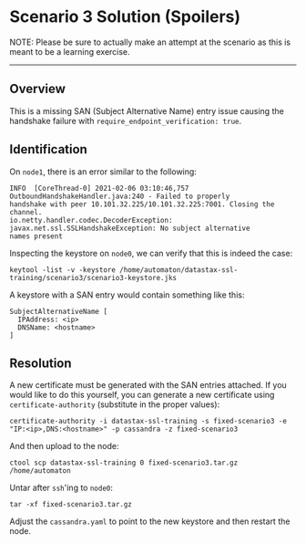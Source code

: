 # Scenario 3 Solution (Spoilers)

NOTE: Please be sure to actually make an attempt at the scenario as this is meant to be a learning exercise.

---------------

## Overview

This is a missing SAN (Subject Alternative Name) entry issue causing the handshake failure with `require_endpoint_verification: true`.

## Identification

On `node1`, there is an error similar to the following:

```
INFO  [CoreThread-0] 2021-02-06 03:10:46,757  OutboundHandshakeHandler.java:240 - Failed to properly
handshake with peer 10.101.32.225/10.101.32.225:7001. Closing the channel.
io.netty.handler.codec.DecoderException: javax.net.ssl.SSLHandshakeException: No subject alternative
names present
```

Inspecting the keystore on `node0`, we can verify that this is indeed the case:

```
keytool -list -v -keystore /home/automaton/datastax-ssl-training/scenario3/scenario3-keystore.jks
```

A keystore with a SAN entry would contain something like this:

```
SubjectAlternativeName [
  IPAddress: <ip>
  DNSName: <hostname>
]
```


## Resolution

A new certificate must be generated with the SAN entries attached. If you would like to do this yourself, you can generate a new certificate using `certificate-authority` (substitute in the proper values):

```
certificate-authority -i datastax-ssl-training -s fixed-scenario3 -e "IP:<ip>,DNS:<hostname>" -p cassandra -z fixed-scenario3
```

And then upload to the node:

```
ctool scp datastax-ssl-training 0 fixed-scenario3.tar.gz /home/automaton
```

Untar after `ssh`'ing to `node0`:

```
tar -xf fixed-scenario3.tar.gz
```

Adjust the `cassandra.yaml` to point to the new keystore and then restart the node.